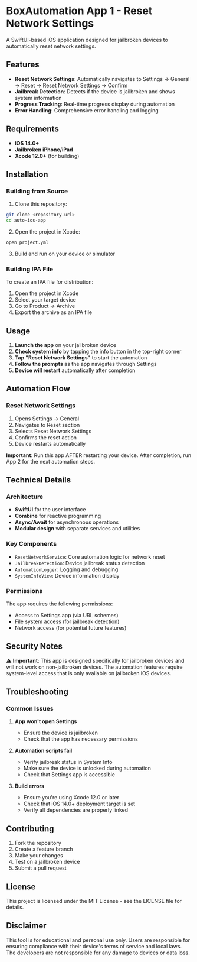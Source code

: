 # BoxAutomation App 1 - Reset Network Settings

A SwiftUI-based iOS application designed for jailbroken devices to automatically reset network settings.

## Features

- **Reset Network Settings**: Automatically navigates to Settings → General → Reset → Reset Network Settings → Confirm
- **Jailbreak Detection**: Detects if the device is jailbroken and shows system information
- **Progress Tracking**: Real-time progress display during automation
- **Error Handling**: Comprehensive error handling and logging

## Requirements

- **iOS 14.0+**
- **Jailbroken iPhone/iPad**
- **Xcode 12.0+** (for building)

## Installation

### Building from Source

1. Clone this repository:
```bash
git clone <repository-url>
cd auto-ios-app
```

2. Open the project in Xcode:
```bash
open project.yml
```

3. Build and run on your device or simulator

### Building IPA File

To create an IPA file for distribution:

1. Open the project in Xcode
2. Select your target device
3. Go to Product → Archive
4. Export the archive as an IPA file

## Usage

1. **Launch the app** on your jailbroken device
2. **Check system info** by tapping the info button in the top-right corner
3. **Tap "Reset Network Settings"** to start the automation
4. **Follow the prompts** as the app navigates through Settings
5. **Device will restart** automatically after completion

## Automation Flow

### Reset Network Settings
1. Opens Settings → General
2. Navigates to Reset section
3. Selects Reset Network Settings
4. Confirms the reset action
5. Device restarts automatically

**Important**: Run this app AFTER restarting your device. After completion, run App 2 for the next automation steps.

## Technical Details

### Architecture
- **SwiftUI** for the user interface
- **Combine** for reactive programming
- **Async/Await** for asynchronous operations
- **Modular design** with separate services and utilities

### Key Components
- `ResetNetworkService`: Core automation logic for network reset
- `JailbreakDetection`: Device jailbreak status detection
- `AutomationLogger`: Logging and debugging
- `SystemInfoView`: Device information display

### Permissions
The app requires the following permissions:
- Access to Settings app (via URL schemes)
- File system access (for jailbreak detection)
- Network access (for potential future features)

## Security Notes

⚠️ **Important**: This app is designed specifically for jailbroken devices and will not work on non-jailbroken devices. The automation features require system-level access that is only available on jailbroken iOS devices.

## Troubleshooting

### Common Issues

1. **App won't open Settings**
   - Ensure the device is jailbroken
   - Check that the app has necessary permissions

2. **Automation scripts fail**
   - Verify jailbreak status in System Info
   - Make sure the device is unlocked during automation
   - Check that Settings app is accessible

3. **Build errors**
   - Ensure you're using Xcode 12.0 or later
   - Check that iOS 14.0+ deployment target is set
   - Verify all dependencies are properly linked

## Contributing

1. Fork the repository
2. Create a feature branch
3. Make your changes
4. Test on a jailbroken device
5. Submit a pull request

## License

This project is licensed under the MIT License - see the LICENSE file for details.

## Disclaimer

This tool is for educational and personal use only. Users are responsible for ensuring compliance with their device's terms of service and local laws. The developers are not responsible for any damage to devices or data loss.